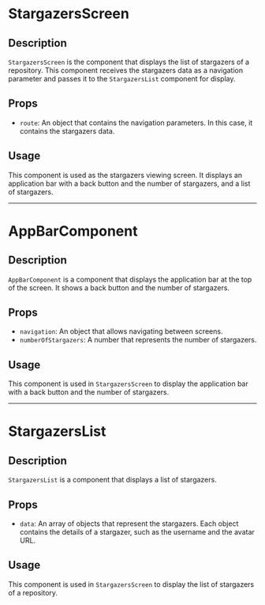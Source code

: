 # StargazersScreen

## Description
`StargazersScreen` is the component that displays the list of stargazers of a repository. This component receives the stargazers data as a navigation parameter and passes it to the `StargazersList` component for display.

## Props
- `route`: An object that contains the navigation parameters. In this case, it contains the stargazers data.

## Usage
This component is used as the stargazers viewing screen. It displays an application bar with a back button and the number of stargazers, and a list of stargazers.

---

# AppBarComponent

## Description
`AppBarComponent` is a component that displays the application bar at the top of the screen. It shows a back button and the number of stargazers.

## Props
- `navigation`: An object that allows navigating between screens.
- `numberOfStargazers`: A number that represents the number of stargazers.

## Usage
This component is used in `StargazersScreen` to display the application bar with a back button and the number of stargazers.

---

# StargazersList

## Description
`StargazersList` is a component that displays a list of stargazers.

## Props
- `data`: An array of objects that represent the stargazers. Each object contains the details of a stargazer, such as the username and the avatar URL.

## Usage
This component is used in `StargazersScreen` to display the list of stargazers of a repository.
